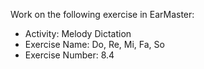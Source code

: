 Work on the following exercise in EarMaster:
- Activity: Melody Dictation
- Exercise Name: Do, Re, Mi, Fa, So
- Exercise Number: 8.4
